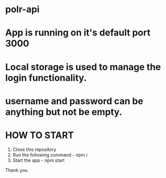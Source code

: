 # polr-api

# App is running on it's default port 3000
# Local storage is used to manage the login functionality.
# username and password can be anything but not be empty.


# HOW TO START

1. Close this repository
2. Run the following command - npm i
3. Start the app - npm start

Thank you.